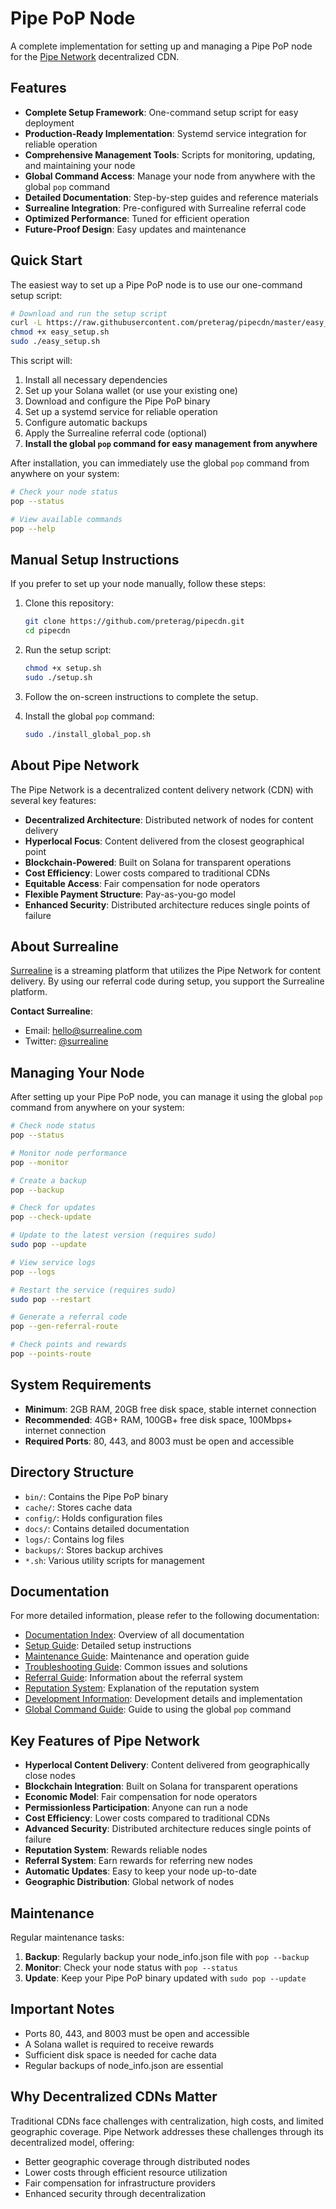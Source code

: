 # Pipe PoP Node

A complete implementation for setting up and managing a Pipe PoP node for the [Pipe Network](https://docs.pipe.network/devnet-2) decentralized CDN.

## Features

- **Complete Setup Framework**: One-command setup script for easy deployment
- **Production-Ready Implementation**: Systemd service integration for reliable operation
- **Comprehensive Management Tools**: Scripts for monitoring, updating, and maintaining your node
- **Global Command Access**: Manage your node from anywhere with the global `pop` command
- **Detailed Documentation**: Step-by-step guides and reference materials
- **Surrealine Integration**: Pre-configured with Surrealine referral code
- **Optimized Performance**: Tuned for efficient operation
- **Future-Proof Design**: Easy updates and maintenance

## Quick Start

The easiest way to set up a Pipe PoP node is to use our one-command setup script:

```bash
# Download and run the setup script
curl -L https://raw.githubusercontent.com/preterag/pipecdn/master/easy_setup.sh -o easy_setup.sh
chmod +x easy_setup.sh
sudo ./easy_setup.sh
```

This script will:
1. Install all necessary dependencies
2. Set up your Solana wallet (or use your existing one)
3. Download and configure the Pipe PoP binary
4. Set up a systemd service for reliable operation
5. Configure automatic backups
6. Apply the Surrealine referral code (optional)
7. **Install the global `pop` command for easy management from anywhere**

After installation, you can immediately use the global `pop` command from anywhere on your system:

```bash
# Check your node status
pop --status

# View available commands
pop --help
```

## Manual Setup Instructions

If you prefer to set up your node manually, follow these steps:

1. Clone this repository:
   ```bash
   git clone https://github.com/preterag/pipecdn.git
   cd pipecdn
   ```

2. Run the setup script:
   ```bash
   chmod +x setup.sh
   sudo ./setup.sh
   ```

3. Follow the on-screen instructions to complete the setup.

4. Install the global `pop` command:
   ```bash
   sudo ./install_global_pop.sh
   ```

## About Pipe Network

The Pipe Network is a decentralized content delivery network (CDN) with several key features:

- **Decentralized Architecture**: Distributed network of nodes for content delivery
- **Hyperlocal Focus**: Content delivered from the closest geographical point
- **Blockchain-Powered**: Built on Solana for transparent operations
- **Cost Efficiency**: Lower costs compared to traditional CDNs
- **Equitable Access**: Fair compensation for node operators
- **Flexible Payment Structure**: Pay-as-you-go model
- **Enhanced Security**: Distributed architecture reduces single points of failure

## About Surrealine

[Surrealine](https://www.surrealine.com) is a streaming platform that utilizes the Pipe Network for content delivery. By using our referral code during setup, you support the Surrealine platform.

**Contact Surrealine**:
- Email: [hello@surrealine.com](mailto:hello@surrealine.com)
- Twitter: [@surrealine](https://twitter.com/surrealine)

## Managing Your Node

After setting up your Pipe PoP node, you can manage it using the global `pop` command from anywhere on your system:

```bash
# Check node status
pop --status

# Monitor node performance
pop --monitor

# Create a backup
pop --backup

# Check for updates
pop --check-update

# Update to the latest version (requires sudo)
sudo pop --update

# View service logs
pop --logs

# Restart the service (requires sudo)
sudo pop --restart

# Generate a referral code
pop --gen-referral-route

# Check points and rewards
pop --points-route
```

## System Requirements

- **Minimum**: 2GB RAM, 20GB free disk space, stable internet connection
- **Recommended**: 4GB+ RAM, 100GB+ free disk space, 100Mbps+ internet connection
- **Required Ports**: 80, 443, and 8003 must be open and accessible

## Directory Structure

- `bin/`: Contains the Pipe PoP binary
- `cache/`: Stores cache data
- `config/`: Holds configuration files
- `docs/`: Contains detailed documentation
- `logs/`: Contains log files
- `backups/`: Stores backup archives
- `*.sh`: Various utility scripts for management

## Documentation

For more detailed information, please refer to the following documentation:

- [Documentation Index](docs/README.md): Overview of all documentation
- [Setup Guide](docs/SETUP_GUIDE.md): Detailed setup instructions
- [Maintenance Guide](docs/MAINTENANCE.md): Maintenance and operation guide
- [Troubleshooting Guide](docs/TROUBLESHOOTING.md): Common issues and solutions
- [Referral Guide](docs/REFERRAL_GUIDE.md): Information about the referral system
- [Reputation System](docs/REPUTATION_SYSTEM.md): Explanation of the reputation system
- [Development Information](docs/DEVELOPMENT.md): Development details and implementation
- [Global Command Guide](docs/GLOBAL_COMMAND.md): Guide to using the global `pop` command

## Key Features of Pipe Network

- **Hyperlocal Content Delivery**: Content delivered from geographically close nodes
- **Blockchain Integration**: Built on Solana for transparent operations
- **Economic Model**: Fair compensation for node operators
- **Permissionless Participation**: Anyone can run a node
- **Cost Efficiency**: Lower costs compared to traditional CDNs
- **Advanced Security**: Distributed architecture reduces single points of failure
- **Reputation System**: Rewards reliable nodes
- **Referral System**: Earn rewards for referring new nodes
- **Automatic Updates**: Easy to keep your node up-to-date
- **Geographic Distribution**: Global network of nodes

## Maintenance

Regular maintenance tasks:

1. **Backup**: Regularly backup your node_info.json file with `pop --backup`
2. **Monitor**: Check your node status with `pop --status`
3. **Update**: Keep your Pipe PoP binary updated with `sudo pop --update`

## Important Notes

- Ports 80, 443, and 8003 must be open and accessible
- A Solana wallet is required to receive rewards
- Sufficient disk space is needed for cache data
- Regular backups of node_info.json are essential

## Why Decentralized CDNs Matter

Traditional CDNs face challenges with centralization, high costs, and limited geographic coverage. Pipe Network addresses these challenges through its decentralized model, offering:

- Better geographic coverage through distributed nodes
- Lower costs through efficient resource utilization
- Fair compensation for infrastructure providers
- Enhanced security through decentralization
